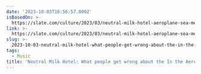 ```yaml
---
date: '2023-10-03T16:56:57.000Z'
isBasedOn: >-
  https://slate.com/culture/2023/03/neutral-milk-hotel-aeroplane-sea-meaning-jeff-mangum.html
link: >-
  https://slate.com/culture/2023/03/neutral-milk-hotel-aeroplane-sea-meaning-jeff-mangum.html
slug: >-
  2023-10-03-neutral-milk-hotel-what-people-get-wrong-about-the-in-the-aeroplane-over-t
tags:
  - Music
title: 'Neutral Milk Hotel: What people get wrong about the In the Aeroplane Over t'
---
```


